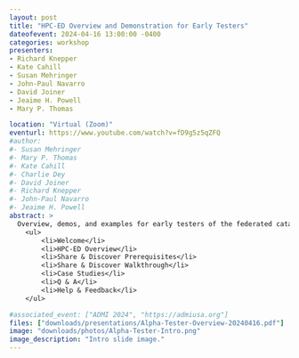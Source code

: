 ```yaml
---
layout: post
title: "HPC-ED Overview and Demonstration for Early Testers"
dateofevent: 2024-04-16 13:00:00 -0400
categories: workshop
presenters: 
- Richard Knepper
- Kate Cahill
- Susan Mehringer
- John-Paul Navarro
- David Joiner
- Jeaime H. Powell
- Mary P. Thomas

location: "Virtual (Zoom)"
eventurl: https://www.youtube.com/watch?v=fD9g5z5qZFQ
#author: 
#- Susan Mehringer
#- Mary P. Thomas
#- Kate Cahill
#- Charlie Dey
#- David Joiner
#- Richard Knepper
#- John-Paul Navarro
#- Jeaime H. Powell
abstract: >
  Overview, demos, and examples for early testers of the federated catalog project. 
    <ul>
        <li>Welcome</li>
        <li>HPC-ED Overview</li>
        <li>Share & Discover Prerequisites</li>
        <li>Share & Discover Walkthrough</li>
        <li>Case Studies</li>
        <li>Q & A</li>
        <li>Help & Feedback</li>
    </ul>

#associated_event: ["ADMI 2024", "https://admiusa.org"]
files: ["downloads/presentations/Alpha-Tester-Overview-20240416.pdf"] 
image: "downloads/photos/Alpha-Tester-Intro.png"
image_description: "Intro slide image."
---
```

